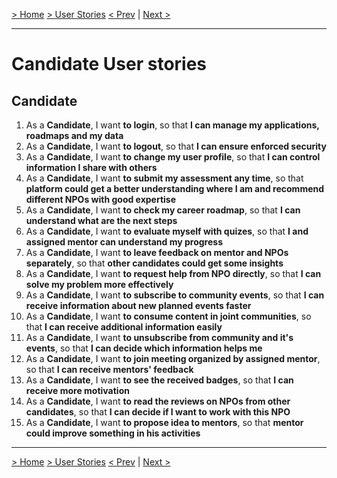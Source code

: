 [> Home](README.md)  [> User Stories](README.md)
[< Prev]()  |  [Next >]()

<hr />

# Candidate User stories

## Candidate

1. As a <b>Candidate</b>, I want <b>to login</b>, so that <b>I can manage my applications, roadmaps and my data</b>
2. As a <b>Candidate</b>, I want <b>to logout</b>, so that <b>I can ensure enforced security</b>
3. As a <b>Candidate</b>, I want <b>to change my user profile</b>, so that <b>I can control information I share with others</b>
4. As a <b>Candidate</b>, I want <b>to submit my assessment any time</b>, so that <b>platform could get a better understanding where I am and recommend different NPOs with good expertise</b>
5. As a <b>Candidate</b>, I want <b>to check my career roadmap</b>, so that <b>I can understand what are the next steps</b>
6. As a <b>Candidate</b>, I want <b>to evaluate myself with quizes</b>, so that <b>I and assigned mentor can understand my progress</b>
7. As a <b>Candidate</b>, I want <b>to leave feedback on mentor and NPOs separately</b>, so that <b>other candidates could get some insights</b>
8. As a <b>Candidate</b>, I want <b>to request help from NPO directly</b>, so that <b>I can solve my problem more effectively</b>
9. As a <b>Candidate</b>, I want <b>to subscribe to community events</b>, so that <b>I can receive information about new planned events faster</b>
10. As a <b>Candidate</b>, I want <b>to consume content in joint communities</b>, so that <b>I can receive additional information easily</b>
11. As a <b>Candidate</b>, I want <b>to unsubscribe from community and it's events</b>, so that <b>I can decide which information helps me</b>
12. As a <b>Candidate</b>, I want <b>to join meeting organized by assigned mentor</b>, so that <b>I can receive mentors' feedback</b>
13. As a <b>Candidate</b>, I want <b>to see the received badges</b>, so that <b>I can receive more motivation</b>
14. As a <b>Candidate</b>, I want <b>to read the reviews on NPOs from other candidates</b>, so that <b>I can decide if I want to work with this NPO</b>
15. As a <b>Candidate</b>, I want <b>to propose idea to mentors</b>, so that <b>mentor could improve something in his activities</b>

<hr />


[> Home](README.md)  [> User Stories](README.md)
[< Prev]()  |  [Next >]()
